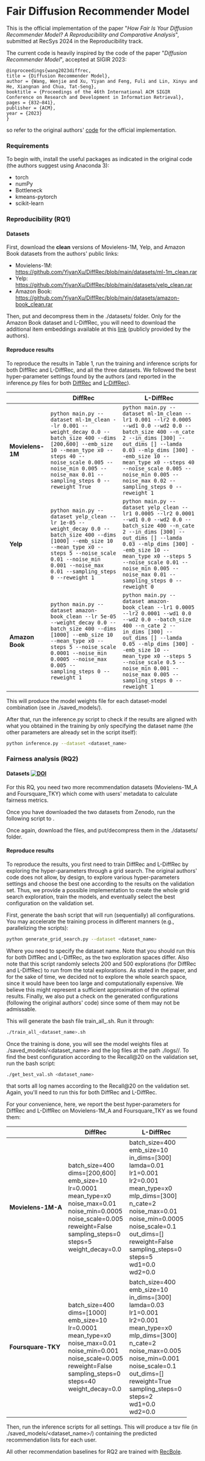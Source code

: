 # Fair Diffusion Recommender Model
This is the official implementation of the paper "_How Fair Is Your Diffusion Recommender Model? A Reproducibility and Comparative Analysis_", submitted at RecSys 2024 in the Reproducibility track.

The current code is heavily inspired by the code of the paper "_Diffusion Recommender Model_", accepted at SIGIR 2023:
```
@inproceedings{wang2023diffrec,
title = {Diffusion Recommender Model},
author = {Wang, Wenjie and Xu, Yiyan and Feng, Fuli and Lin, Xinyu and He, Xiangnan and Chua, Tat-Seng},
booktitle = {Proceedings of the 46th International ACM SIGIR Conference on Research and Development in Information Retrieval},
pages = {832–841},
publisher = {ACM},
year = {2023}
}
```

so refer to the original authors' [code](https://github.com/YiyanXu/DiffRec) for the official implementation.

### Requirements
To begin with, install the useful packages as indicated in the original code (the authors suggest using Anaconda 3):

- torch
- numPy
- Bottleneck
- kmeans-pytorch
- scikit-learn

### Reproducibility (RQ1)

#### Datasets
First, download the **clean** versions of Movielens-1M, Yelp, and Amazon Book datasets from the authors' public links:

- Movielens-1M: https://github.com/YiyanXu/DiffRec/blob/main/datasets/ml-1m_clean.rar
- Yelp: https://github.com/YiyanXu/DiffRec/blob/main/datasets/yelp_clean.rar
- Amazon Book: https://github.com/YiyanXu/DiffRec/blob/main/datasets/amazon-book_clean.rar

Then, put and decompress them in the ./datasets/ folder. Only for the Amazon Book dataset and L-DiffRec, you will need to download the additional item embeddings available at this [link](https://onedrive.live.com/?redeem=aHR0cHM6Ly8xZHJ2Lm1zL3UvYy8xZmZmYjhhNWRiNGM5MTMzL0VlM0s0VExTRklWQmtPZGJ5LU5VRDNVQnA3VW5ReHhoM3JIdlk2cXVFN1g3S0E%5FZT14Z2IwSzM&id=1FFFB8A5DB4C9133%21s32e1caed14d2418590e75bcbe3540f75&cid=1FFFB8A5DB4C9133) (publicly provided by the authors).

#### Reproduce results

To reproduce the results in Table 1, run the training and inference scripts for both DiffRec and L-DiffRec, and all the three datasets. We followed the best hyper-parameter settings found by the authors (and reported in the inference.py files for both [DiffRec](https://github.com/YiyanXu/DiffRec/blob/main/DiffRec/inference.py) and [L-DiffRec](https://github.com/YiyanXu/DiffRec/blob/main/L-DiffRec/inference.py)).

|                  | **DiffRec**                                                                                                                                                                                                                                    | **L-DiffRec**                                                                                                                                                                                                                                                                                                       |
|------------------|------------------------------------------------------------------------------------------------------------------------------------------------------------------------------------------------------------------------------------------------|---------------------------------------------------------------------------------------------------------------------------------------------------------------------------------------------------------------------------------------------------------------------------------------------------------------------|
| **Movielens-1M** | ```python main.py --dataset ml-1m_clean --lr 0.001 --weight_decay 0.0 --batch_size 400 --dims [200,600] --emb_size 10 --mean_type x0 --steps 40 --noise_scale 0.005 --noise_min 0.005 --noise_max 0.01 --sampling_steps 0 --reweight True```   | ```python main.py --dataset ml-1m_clean --lr1 0.001 --lr2 0.0005 --wd1 0.0 --wd2 0.0 --batch_size 400 --n_cate 2 --in_dims [300] --out_dims [] --lamda 0.03 --mlp_dims [300] --emb_size 10 --mean_type x0 --steps 40 --noise_scale 0.005 --noise_min 0.005 --noise_max 0.02 --sampling_steps 0 --reweight 1```      |
| **Yelp**         | ```python main.py --dataset yelp_clean --lr 1e-05 --weight_decay 0.0 --batch_size 400 --dims [1000] --emb_size 10 --mean_type x0 --steps 5 --noise_scale 0.01 --noise_min 0.001 --noise_max 0.01 --sampling_steps 0 --reweight 1```            | ```python main.py --dataset yelp_clean --lr1 0.0005 --lr2 0.0001 --wd1 0.0 --wd2 0.0 --batch_size 400 --n_cate 2 --in_dims [300] --out_dims [] --lamda 0.03 --mlp_dims [300] --emb_size 10 --mean_type x0 --steps 5 --noise_scale 0.01 --noise_min 0.005 --noise_max 0.01 --sampling_steps 0 --reweight 0```        |
| **Amazon Book**  | ```python main.py --dataset amazon-book_clean --lr 5e-05 --weight_decay 0.0 --batch_size 400 --dims [1000] --emb_size 10 --mean_type x0 --steps 5 --noise_scale 0.0001 --noise_min 0.0005 --noise_max 0.005 --sampling_steps 0 --reweight 1``` | ```python main.py --dataset amazon-book_clean --lr1 0.0005 --lr2 0.0001 --wd1 0.0 --wd2 0.0 --batch_size 400 --n_cate 2 --in_dims [300] --out_dims [] --lamda 0.05 --mlp_dims [300] --emb_size 10 --mean_type x0 --steps 5 --noise_scale 0.5 --noise_min 0.001 --noise_max 0.005 --sampling_steps 0 --reweight 1``` |

This will produce the model weights file for each dataset-model combination (see in ./saved_models/).

After that, run the inference.py script to check if the results are aligned with what you obtained in the training by only specifying the dataset name (the other parameters are already set in the script itself):
```sh
python inference.py --dataset <dataset_name>
```

### Fairness analysis (RQ2)

#### Datasets [![DOI](https://zenodo.org/badge/DOI/10.5281/zenodo.11502753.svg)](https://doi.org/10.5281/zenodo.11502753)
For this RQ, you need two more recommendation datasets (Movielens-1M_A and Foursquare_TKY) which come with users' metadata to calculate fairness metrics.

Once you have downloaded the two datasets from Zenodo, run the following script to .

Once again, download the files, and put/decompress them in the ./datasets/ folder.

#### Reproduce results

To reproduce the results, you first need to train DiffRec and L-DiffRec by exploring the hyper-parameters through a grid search. The original authors' code does not allow, by design, to explore various hyper-parameters settings and choose the best one according to the results on the validation set. Thus, we provide a possible implementation to create the whole grid search exploration, train the models, and eventually select the best configuration on the validation set.

First, generate the bash script that will run (sequentially) all configurations. You may accelerate the training process in different manners (e.g., parallelizing the scripts):

```sh
python generate_grid_search.py --dataset <dataset_name>
```

Where you need to specify the dataset name. Note that you should run this for both DiffRec and L-DiffRec, as the two exploration spaces differ. Also note that this script randomly selects 200 and 500 explorations (for DiffRec and L-DiffRec) to run from the total explorations. As stated in the paper, and for the sake of time, we decided not to explore the whole search space, since it would have been too large and computationally expensive. We believe this might represent a sufficient approximation of the optimal results. Finally, we also put a check on the generated configurations (following the original authors' code) since some of them may not be admissable.

This will generate the bash file train_all_<dataset-name>.sh. Run it through:

```sh
./train_all_<dataset_name>.sh
```

Once the training is done, you will see the model weights files at ./saved_models/<dataset_name> and the log files at the path ./logs/<dataset-name>/. To find the best configuration according to the Recall@20 on the validation set, run the bash script:

```sh
./get_best_val.sh <dataset_name>
```
that sorts all log names according to the Recall@20 on the validation set. Again, you'll need to run this for both DiffRec and L-DiffRec.

For your convenience, here, we report the best hyper-parameters for DiffRec and L-DiffRec on Movielens-1M_A and Foursquare_TKY as we found them:

|                    | **DiffRec**                                                                                                                                                                                                             | **L-DiffRec**                                                                                                                                                                                                                                                                                        |
|--------------------|-------------------------------------------------------------------------------------------------------------------------------------------------------------------------------------------------------------------------|------------------------------------------------------------------------------------------------------------------------------------------------------------------------------------------------------------------------------------------------------------------------------------------------------|
| **Movielens-1M-A** | batch_size=400<br/>dims=[200,600]<br/>emb_size=10<br/>lr=0.0001<br/>mean_type=x0<br/>noise_max=0.01<br/>noise_min=0.0005<br/>noise_scale=0.005<br/>reweight=False<br/>sampling_steps=0<br/>steps=5<br/>weight_decay=0.0 | batch_size=400<br/>emb_size=10<br/>in_dims=[300]<br/>lamda=0.01<br/>lr1=0.001<br/>lr2=0.001<br/>mean_type=x0<br/>mlp_dims=[300]<br/>n_cate=2<br/>noise_max=0.01<br/>noise_min=0.0005<br/>noise_scale=0.1<br/>out_dims=[]<br/>reweight=False<br/>sampling_steps=0<br/>steps=5<br/>wd1=0.0<br/>wd2=0.0 |
| **Foursquare-TKY** | batch_size=400<br/>dims=[1000]<br/>emb_size=10<br/>lr=0.0001<br/>mean_type=x0<br/>noise_max=0.01<br/>noise_min=0.001<br/>noise_scale=0.005<br/>reweight=False<br/>sampling_steps=0<br/>steps=40<br/>weight_decay=0.0    | batch_size=400<br/>emb_size=10<br/>in_dims=[300]<br/>lamda=0.03<br/>lr1=0.001<br/>lr2=0.001<br/>mean_type=x0<br/>mlp_dims=[300]<br/>n_cate=2<br/>noise_max=0.005<br/>noise_min=0.001<br/>noise_scale=0.1<br/>out_dims=[]<br/>reweight=True<br/>sampling_steps=0<br/>steps=2<br/>wd1=0.0<br/>wd2=0.0  |

Then, run the inference scripts for all settings. This will produce a tsv file (in ./saved_models/<dataset_name>/) containing the predicted recommendation lists for each user.

All other recommendation baselines for RQ2 are trained with [RecBole](https://github.com/RUCAIBox/RecBole). 
